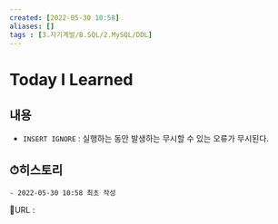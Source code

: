 ```yaml
---
created: [2022-05-30 10:58]
aliases: []
tags : [3.자기계발/B.SQL/2.MySQL/DDL]
---
```


# Today I Learned
## 내용
- `INSERT IGNORE` : 실행하는 동안 발생하는 무시할 수 있는 오류가 무시된다.

## ⏱히스토리
	- 2022-05-30 10:58 최초 작성


📙URL :